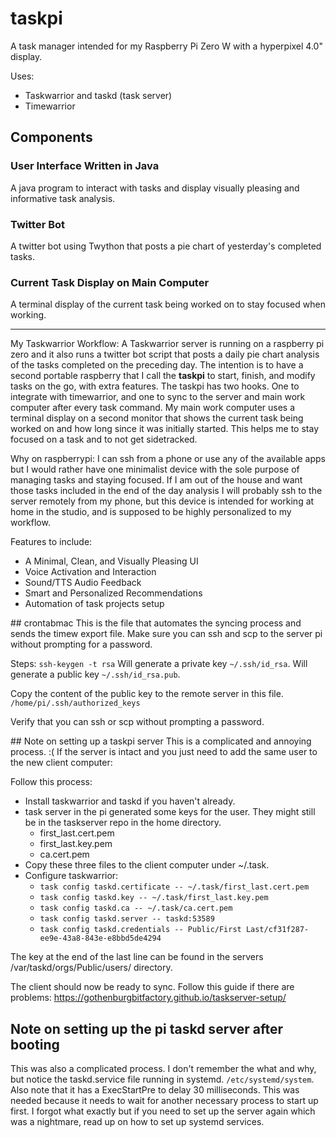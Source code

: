# taskpi 
A task manager intended for my Raspberry Pi Zero W with a hyperpixel 4.0" display.

Uses:
  * Taskwarrior and taskd (task server)
  * Timewarrior

## Components

### User Interface Written in Java
A java program to interact with tasks and display visually pleasing and informative task analysis.

### Twitter Bot
A twitter bot using Twython that posts a pie chart of yesterday's completed tasks.

### Current Task Display on Main Computer
A terminal display of the current task being worked on to stay focused when working.

---

My Taskwarrior Workflow:
  A Taskwarrior server is running on a raspberry pi zero and it also runs a twitter bot script that posts a daily pie chart analysis of the tasks completed on the preceding day.
The intention is to have a second portable raspberry that I call the **taskpi** to start, finish, and modify tasks on the go, with extra features. The taskpi has two hooks. One to integrate with timewarrior, and one to sync to the server and main work computer after every task command.
  My main work computer uses a terminal display on a second monitor that shows the current task being worked on and how long since it was initially started. This helps me to stay focused on a task and to not get sidetracked.

Why on raspberrypi:
  I can ssh from a phone or use any of the available apps but I would rather have one minimalist device with the sole purpose of managing tasks and staying focused. If I am out of the house and want those tasks included in the end of the day analysis I will probably ssh to the server remotely from my phone, but this device is intended for working at home in the studio, and is supposed to be highly personalized to my workflow.

Features to include:
  - A Minimal, Clean, and Visually Pleasing UI
  - Voice Activation and Interaction
  - Sound/TTS Audio Feedback
  - Smart and Personalized Recommendations
  - Automation of task projects setup

## crontabmac
This is the file that automates the syncing process and sends the timew export file.
Make sure you can ssh and scp to the server pi without prompting for a password.

Steps:
`ssh-keygen -t rsa`
Will generate a private key `~/.ssh/id_rsa`.
Will generate a public key `~/.ssh/id_rsa.pub`.

Copy the content of the public key to the remote server in this file.
`/home/pi/.ssh/authorized_keys`

Verify that you can ssh or scp without prompting a password.

## Note on setting up a taskpi server
This is a complicated and annoying process. :(
If the server is intact and you just need to add the same user to the new client computer:

Follow this process:
* Install taskwarrior and taskd if you haven't already.
* task server in the pi generated some keys for the user. They might still be in the taskserver repo in the home directory. 
  - first_last.cert.pem
  - first_last.key.pem
  - ca.cert.pem
* Copy these three files to the client computer under ~/.task.
* Configure taskwarrior:
  - `task config taskd.certificate -- ~/.task/first_last.cert.pem`
  - `task config taskd.key -- ~/.task/first_last.key.pem`
  - `task config taskd.ca -- ~/.task/ca.cert.pem`
  - `task config taskd.server -- taskd:53589`
  - `task config taskd.credentials -- Public/First Last/cf31f287-ee9e-43a8-843e-e8bbd5de4294`

The key at the end of the last line can be found in the servers /var/taskd/orgs/Public/users/ directory.

The client should now be ready to sync.
Follow this guide if there are problems: https://gothenburgbitfactory.github.io/taskserver-setup/

## Note on setting up the pi taskd server after booting
This was also a complicated process.
I don't remember the what and why, but notice the taskd.service file running in systemd. `/etc/systemd/system`. Also note that it has a ExecStartPre to delay 30 milliseconds. This was needed because it needs to wait for another necessary process to start up first. I forgot what exactly but if you need to set up the server again which was a nightmare, read up on how to set up systemd services.

